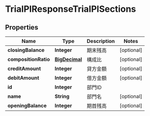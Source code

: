 

# TrialPlResponseTrialPlSections

## Properties

Name | Type | Description | Notes
------------ | ------------- | ------------- | -------------
**closingBalance** | **Integer** | 期末残高 |  [optional]
**compositionRatio** | [**BigDecimal**](BigDecimal.md) | 構成比 |  [optional]
**creditAmount** | **Integer** | 貸方金額 |  [optional]
**debitAmount** | **Integer** | 借方金額 |  [optional]
**id** | **Integer** | 部門ID | 
**name** | **String** | 部門名 |  [optional]
**openingBalance** | **Integer** | 期首残高 |  [optional]



